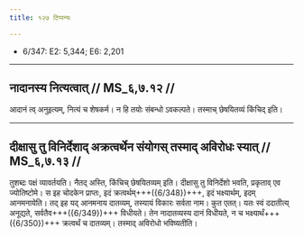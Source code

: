 ```yaml
---
title: १२७ टिप्पन्यः

---
```

- 6/347: E2: 5,344; E6: 2,201

____________________________________________


## नादानस्य नित्यत्वात् // MS_६,७.१२ //

आदानं त्व् अनुइत्यम्, नित्यं च शेषकर्म। न हि तयोः संबन्धो ऽवकल्पते। तस्माच् छेषयितव्यं किंचिद् इति।


____________________________________________


## दीक्षासु तु विनिर्देशाद् अक्रत्वर्थेन संयोगस् तस्माद् अविरोधः स्यात् // MS_६,७.१३ //

तुशब्दः पक्षं व्यावर्तयति। नैतद् अस्ति, किंचिच् छेषयितव्यम् इति। दीक्षासु तु विनिर्देशो भवति, प्रकृताव् एव ज्योतिष्टोमे। स इह चोदकेन प्राप्तः, इदं क्रत्वर्थम्+++({6/348})+++, इदं भक्ष्यार्थम्, इदम् आनमनायेति। तद् इह यद् आनमनाय दातव्यम्, तस्यायं विकारः सर्वता नाम। कुत एतत्। यतः स्वं ददातीत्य् अनूद्यते, सर्वतैव+++({6/349})+++ विधीयते। तेन नादातव्यस्य दानं विधीयते, न च भक्ष्यार्थं+++({6/350})+++ क्रत्वर्थं च दातव्यम्। तस्माद् अविरोधो भविष्यतीति।
